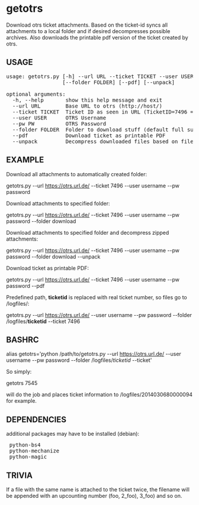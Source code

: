 getotrs
=======

Download otrs ticket attachments. Based on the ticket-id syncs all attachments
to a local folder and if desired decompresses possible archives. Also downloads
the printable pdf version of the ticket created by otrs.

USAGE
------------

<pre>
usage: getotrs.py [-h] --url URL --ticket TICKET --user USER --pw PW
                  [--folder FOLDER] [--pdf] [--unpack]

optional arguments:
  -h, --help       show this help message and exit
  --url URL        Base URL to otrs (http://host/)
  --ticket TICKET  Ticket ID as seen in URL (TicketID=7496 = 7496)
  --user USER      OTRS Username
  --pw PW          OTRS Password
  --folder FOLDER  Folder to download stuff (default full subject ticket id)
  --pdf            Download ticket as printable PDF
  --unpack         Decompress downloaded files based on filetype (zip, tar.gz)
</pre>

EXAMPLE
------------

Download all attachments to automatically created folder:

 getotrs.py --url https://otrs.url.de/ --ticket 7496 --user username --pw password

Download attachments to specified folder:

 getotrs.py --url https://otrs.url.de/ --ticket 7496 --user username --pw password --folder download

Download attachments to specified folder and decompress zipped attachments:

 getotrs.py --url https://otrs.url.de/ --ticket 7496 --user username --pw password --folder download --unpack

Download ticket as printable PDF:

 getotrs.py --url https://otrs.url.de/ --ticket 7496 --user username --pw password --pdf

Predefined path, __ticketid__ is replaced with real ticket number, so files go to /logfiles/<ticketnumber>:

 getotrs.py --url https://otrs.url.de/ --user username --pw password --folder /logfiles/__ticketid__ --ticket 7496


BASHRC
------------

 alias getotrs='python /path/to/getotrs.py --url https://otrs.url.de/ --user username --pw password --folder /logfiles/_ticketid_ --ticket'

So simply:

 getotrs 7545

will do the job and places ticket information to /logfiles/2014030680000094 for example.

DEPENDENCIES
------------
additional packages may have to be installed (debian):

<pre>
 python-bs4
 python-mechanize
 python-magic
</pre>

TRIVIA
------------
If a file with the same name is attached to the ticket twice, the filename will be appended
with an upcounting number (foo, 2_foo), 3_foo) and so on.
